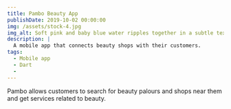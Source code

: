 ```yaml
---
title: Pambo Beauty App
publishDate: 2019-10-02 00:00:00
img: /assets/stock-4.jpg
img_alt: Soft pink and baby blue water ripples together in a subtle texture.
description: |
  A mobile app that connects beauty shops with their customers.
tags:
  - Mobile app
  - Dart
  - 
---
```


Pambo allows customers to search for beauty palours and shops near them and get services related to beauty.
